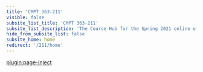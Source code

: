 ```yaml
---
title: 'CMPT 363-211'
visible: false
subsite_list_title: 'CMPT 363-211'
subsite_list_description: 'The Course Hub for the Spring 2021 online offering of CMPT 363'
hide_from_subsite_list: false
subsite_home: home
redirect: '/211/home'
---
```


[plugin:page-inject](/211/home/_reminders)
